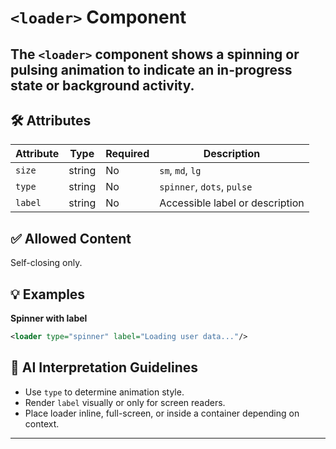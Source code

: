 # `<loader>` Component

The `<loader>` component shows a spinning or pulsing animation to indicate an in-progress state or background activity.
---

## 🛠 Attributes
| Attribute | Type | Required | Description |
|-----------|------|----------|-------------|
| `size` | string | No | `sm`, `md`, `lg` |
| `type` | string | No | `spinner`, `dots`, `pulse` |
| `label` | string | No | Accessible label or description |

## ✅ Allowed Content
Self-closing only.

## 💡 Examples
**Spinner with label**
```xml
<loader type="spinner" label="Loading user data..."/>
```

## 🧩 AI Interpretation Guidelines
- Use `type` to determine animation style.
- Render `label` visually or only for screen readers.
- Place loader inline, full-screen, or inside a container depending on context.
---